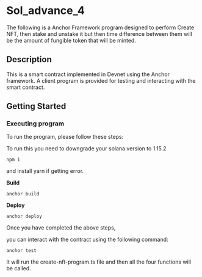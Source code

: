# Sol_advance_4

The following is a Anchor Framework program designed to perform Create NFT, then stake and unstake it but then time difference between them will be the amount
of fungible token that will be minted.

## Description

This is a smart contract implemented in Devnet using the Anchor framework. A client program is provided for testing and interacting with the smart contract.

## Getting Started

### Executing program

To run the program, please follow these steps:

To run this you need to downgrade your solana version to 1.15.2

`npm i`

and install yarn if getting error.

**Build**

`anchor build`

**Deploy**

`anchor deploy`

Once you have completed the above steps,

you can interact with the contract using the following command:

`anchor test`

It will run the create-nft-program.ts file and then all the four functions will be called.
